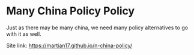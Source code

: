 # Many China Policy Policy
Just as there may be many china, we need many policy alternatives to go with it as well.

Site link: https://martian17.github.io/n-china-policy/
